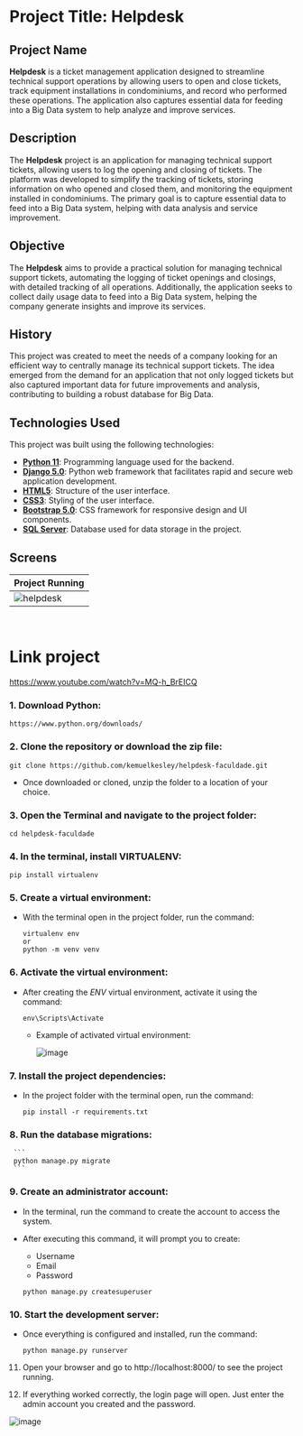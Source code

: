 
#
# Project Title: Helpdesk

## Project Name

**Helpdesk** is a ticket management application designed to streamline technical support operations by allowing users to open and close tickets, track equipment installations in condominiums, and record who performed these operations. The application also captures essential data for feeding into a Big Data system to help analyze and improve services.

## Description

The **Helpdesk** project is an application for managing technical support tickets, allowing users to log the opening and closing of tickets. The platform was developed to simplify the tracking of tickets, storing information on who opened and closed them, and monitoring the equipment installed in condominiums. The primary goal is to capture essential data to feed into a Big Data system, helping with data analysis and service improvement.

## Objective

The **Helpdesk** aims to provide a practical solution for managing technical support tickets, automating the logging of ticket openings and closings, with detailed tracking of all operations. Additionally, the application seeks to collect daily usage data to feed into a Big Data system, helping the company generate insights and improve its services.

## History

This project was created to meet the needs of a company looking for an efficient way to centrally manage its technical support tickets. The idea emerged from the demand for an application that not only logged tickets but also captured important data for future improvements and analysis, contributing to building a robust database for Big Data.


## Technologies Used

This project was built using the following technologies:

- **[Python 11](https://www.python.org/)**: Programming language used for the backend.
- **[Django 5.0](https://www.djangoproject.com/)**: Python web framework that facilitates rapid and secure web application development.
- **[HTML5](https://developer.mozilla.org/en-US/docs/Web/HTML/HTML5)**: Structure of the user interface.
- **[CSS3](https://developer.mozilla.org/en-US/docs/Web/CSS)**: Styling of the user interface.
- **[Bootstrap 5.0](https://getbootstrap.com/)**: CSS framework for responsive design and UI components.
- **[SQL Server](https://www.microsoft.com/sql-server)**: Database used for data storage in the project.


## Screens

| Project Running                                                                                    | 
|----------------------------------------------------------------------------------------------------
|![helpdesk](https://github.com/user-attachments/assets/2e7a9dd1-6eda-4570-9d5b-d5b2a703bced)        |
 

&nbsp;

# Link project

https://www.youtube.com/watch?v=MQ-h_BrEICQ

### 1. Download Python: 

   ```
   https://www.python.org/downloads/
   ```

### 2. Clone the repository or download the zip file:

   ```
   git clone https://github.com/kemuelkesley/helpdesk-faculdade.git
   ```

   - Once downloaded or cloned, unzip the folder to a location of your choice.
    

### 3. Open the Terminal and navigate to the project folder:

   ```   
   cd helpdesk-faculdade
   ```

### 4. In the terminal, install VIRTUALENV:

   ```   
   pip install virtualenv
   ```

### 5. Create a virtual environment:
- With the terminal open in the project folder, run the command:
         
     ```   
     virtualenv env
     or
     python -m venv venv
     ```

### 6. Activate the virtual environment:
   - After creating the *ENV* virtual environment, activate it using the command: 

     ```   
     env\Scripts\Activate
     ```

     - Example of activated virtual environment:
    
       ![image](https://github.com/kemuelkesley/helpdesk-faculdade/assets/79339726/d48738e4-7744-4c64-9730-a151faa5c66a)

### 7. Install the project dependencies:
   - In the project folder with the terminal open, run the command:
  
     ```   
     pip install -r requirements.txt
     ```

### 8. Run the database migrations:

     ```   
     python manage.py migrate
     ```

### 9. Create an administrator account:
   - In the terminal, run the command to create the account to access the system.
   - After executing this command, it will prompt you to create:
   
     - Username
     - Email
     - Password
      
     ```   
     python manage.py createsuperuser
     ```

### 10. Start the development server:

   - Once everything is configured and installed, run the command:    
      
     ```   
     python manage.py runserver
     ```


11. Open your browser and go to http://localhost:8000/ to see the project running.

12. If everything worked correctly, the login page will open. Just enter the admin account you created and the password.


![image](https://github.com/kemuelkesley/helpdesk-faculdade/assets/79339726/a4cffabe-874f-4a2a-8b9e-4dd030f614b4)

   
